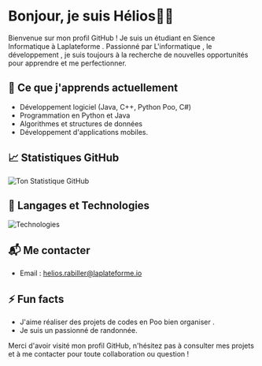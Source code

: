 # Bonjour, je suis Hélios👨‍💻

Bienvenue sur mon profil GitHub ! Je suis un étudiant en Sience Informatique à Laplateforme . Passionné par L'informatique , le développement , je suis toujours à la recherche de nouvelles opportunités pour apprendre et me perfectionner.

## 🌱 Ce que j'apprends actuellement
- Développement logiciel (Java, C++, Python Poo, C#)
- Programmation en Python et Java
- Algorithmes et structures de données
- Développement d'applications mobiles.

## 📈 Statistiques GitHub
![Ton Statistique GitHub](https://github-readme-stats.vercel.app/api?username=helios-rabiller&show_icons=true&hide_title=true&count_private=true&hide=prs&theme=radical)
## 🔧 Langages et Technologies
![Technologies](https://skillicons.dev/icons?i=python,html,css,javascript,java,google)


## 📬 Me contacter
- Email : [helios.rabiller@laplateforme.io](helios.rabiller@laplateforme.io)

## ⚡ Fun facts
- J'aime réaliser des projets de codes en Poo bien organiser .
- Je suis un passionné de randonnée.

Merci d'avoir visité mon profil GitHub, n'hésitez pas à consulter mes projets et à me contacter pour toute collaboration ou question !
